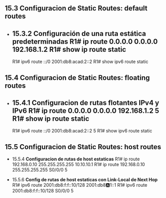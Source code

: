 ## 15.3 Configuracion de Static Routes: default routes

- 15.3.2 **Configuración de una ruta estática predeterminadas**
    R1# ip route 0.0.0.0 0.0.0.0 192.168.1.2
    R1# show ip route static
    --
    R1# ipv6 route ::/0 2001:db8:acad:2::2
    R1# show ipv6 route static
    
## 15.4 Configuracion de Static Routes: floating routes

- 15.4.1 **Configuracion de rutas flotantes IPv4 y IPv6**
    R1# ip route 0.0.0.0 0.0.0.0 192.168.1.2 5
    R1# show ip route static
    --
    R1# ipv6 route ::/0 2001:db8:acad:2::2 5
    R1# show ipv6 route static

## 15.5 Configuracion de Static Routes: host routes

- 15.5.4 **Configuracion de rutas de host estaticas**
    R1# ip route 192.168.0.10 255.255.255.255 10.10.10.1
    R1# ip route 192.168.0.10 255.255.255.255 S0/0/0 5

- 15.5.6 **Config de rutas de host estaticas con Link-Local de Next Hop**
    R1# ipv6 route 2001:db8:f:f::10/128 2001:db8:a:1::1
    R1# ipv6 route 2001:db8:f:f::10/128 S0/0/0 5